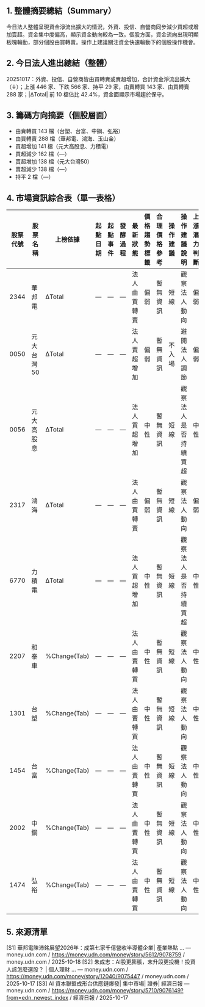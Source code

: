 ## 1. 整體摘要總結（Summary）
今日法人整體呈現資金淨流出擴大的情況，外資、投信、自營商同步減少買超或增加賣超。資金集中度偏高，顯示資金動向較為一致。個股方面，資金流向出現明顯板塊輪動，部分個股由買轉賣。操作上建議關注資金快速輪動下的個股操作機會。

## 2. 今日法人進出總結（整體）
20251017：外資、投信、自營商皆由買轉賣或賣超增加，合計資金淨流出擴大（↓）；上漲 446 家、下跌 566 家、持平 29 家，由賣轉買 143 家、由買轉賣 288 家；|ΔTotal| 前 10 檔佔比 42.4%，資金面顯示市場趨於保守。

## 3. 籌碼方向摘要（個股層面）
- 由賣轉買 143 檔（台塑、台富、中鋼、弘裕）
- 由買轉賣 288 檔（華邦電、鴻海、玉山金）
- 買超增加 141 檔（元大高股息、力積電）
- 買超減少 162 檔（—）
- 賣超增加 138 檔（元大台灣50）
- 賣超減少 138 檔（—）
- 持平 2 檔（—）

## 4. 市場資訊綜合表（單一表格）
| 股票代號 | 股票名稱 | 上榜依據 | 起點日期 | 起點事件 | 發酵過程 | 最新狀態 | 價格趨勢標籤 | 合理價格參考 | 操作建議 | 操作建議說明 | 上漲潛力判斷 | 資料來源SID |
|---|---|---|---|---|---|---|---|---|---|---|---|---|
| 2344 | 華邦電 | ΔTotal | — | — | — | 法人由買轉賣 | 偏弱 | 暫無資訊 | 短線 | 觀察法人動向 | 偏弱 | — |
| 0050 | 元大台灣50 | ΔTotal | — | — | — | 法人賣超增加 | 偏弱 | 暫無資訊 | 不入場 | 避開法人調節 | 偏弱 | — |
| 0056 | 元大高股息 | ΔTotal | — | — | — | 法人買超增加 | 中性 | 暫無資訊 | 短線 | 觀察法人是否持續買超 | 中性 | — |
| 2317 | 鴻海 | ΔTotal | — | — | — | 法人由買轉賣 | 偏弱 | 暫無資訊 | 短線 | 觀察法人動向 | 偏弱 | — |
| 6770 | 力積電 | ΔTotal | — | — | — | 法人買超增加 | 中性 | 暫無資訊 | 短線 | 觀察法人是否持續買超 | 中性 | — |
| 2207 | 和泰車 | %Change(Tab) | — | — | — | 法人由賣轉買 | 中性 | 暫無資訊 | 短線 | 觀察法人動向 | 中性 | — |
| 1301 | 台塑 | %Change(Tab) | — | — | — | 法人由賣轉買 | 中性 | 暫無資訊 | 短線 | 觀察法人動向 | 中性 | — |
| 1454 | 台富 | %Change(Tab) | — | — | — | 法人由賣轉買 | 中性 | 暫無資訊 | 短線 | 觀察法人動向 | 中性 | — |
| 2002 | 中鋼 | %Change(Tab) | — | — | — | 法人由賣轉買 | 中性 | 暫無資訊 | 短線 | 觀察法人動向 | 中性 | — |
| 1474 | 弘裕 | %Change(Tab) | — | — | — | 法人由賣轉買 | 中性 | 暫無資訊 | 短線 | 觀察法人動向 | 中性 | — |

## 5. 來源清單
[S1] 華邦電陳沛銘展望2026年：成第七家千億營收半導體企業| 產業熱點 ... — money.udn.com / https://money.udn.com/money/story/5612/9078759 / money.udn.com / 2025-10-18
[S2] 朱成志：AI股更膨脹，末升段更投機！投資人該怎麼選股？ | 個人理財 ... — money.udn.com / https://money.udn.com/money/story/12040/9075447 / money.udn.com / 2025-10-17
[S3] AI 資本聯盟成形台供應鏈爆發| 集中市場| 證券| 經濟日報 — money.udn.com / https://money.udn.com/money/story/5710/9076149?from=edn_newest_index / 經濟日報 / 2025-10-17

